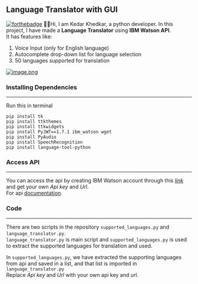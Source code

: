 ## Language Translator with GUI
[![forthebadge](https://forthebadge.com/images/badges/made-with-python.svg)](https://forthebadge.com)
🙋‍♂️Hi, I am Kedar Khedkar, a python developer.
In this project, I have made a **Language Translator** using **IBM Watson API**.<br>
It has features like:<br>
1. Voice Input (only for English language)
2. Autocomplete drop-down list for language selection
3. 50 languages supported for translation

[![image.png](https://i.postimg.cc/3RCrSJNV/image.png)](https://postimg.cc/9R0jz2GY)
### Installing Dependencies
*********
Run this in terminal<br>

`pip install tk`<br>
`pip install ttkthemes`<br>
`pip install ttkwidgets`<br>
`pip install PyJWT==1.7.1 ibm_watson wget`<br>
`pip install PyAudio`<br>
`pip install SpeechRecognition`<br>
`pip install language-tool-python`<br>

### Access API
***********
You can access the api by creating IBM Watson account through this *[link](https://ibm.co/3vMLNJQ)* and get your own *Api key* and *Url*. <br>
For api [documentation](https://cloud.ibm.com/apidocs/language-translator?code=python#translate).

### Code
**********
There are two scripts in the repository `supported_languages.py` and `language_translator.py`.<br>
`language_translator.py` is main script and `supported_languages.py` is used to extract the supported languages for translation and used.

In `supported_languages.py`, we have extracted the supporting languages from api and saved in a list, and that list is imported in `language_translator.py`<br>
Replace *Api key* and *Url* with your own api key and url.
